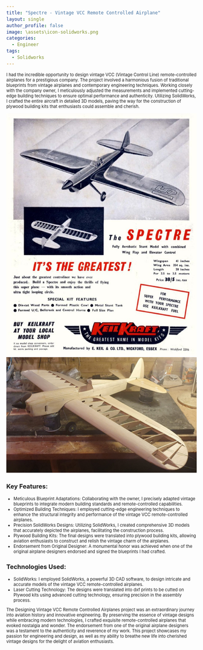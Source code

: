 ```yaml
---
title: "Spectre - Vintage VCC Remote Controlled Airplane"
layout: single
author_profile: false
image: \assets\icon-solidworks.png
categories:
  - Engineer
tags:
  - Solidworks
---
```


  <p style="font-size:0.8em">
    I had the incredible opportunity to design vintage VCC (Vintage Control Line) remote-controlled airplanes for a prestigious company. The project involved a harmonious fusion of traditional blueprints from vintage airplanes and contemporary engineering techniques. Working closely with the company owner, I meticulously adjusted the measurements and implemented cutting-edge building techniques to ensure optimal performance and authenticity. Utilizing SolidWorks, I crafted the entire aircraft in detailed 3D models, paving the way for the construction of plywood building kits that enthusiasts could assemble and cherish.
  </p>
  <img src="\assets\spectre-1.jpeg" alt="Vintage VCC Remote Controlled Airplanes" class="image">
  <img src="\assets\spectre-2.jpeg" alt="Vintage VCC Remote Controlled Airplanes" class="image">
  <h3>Key Features:</h3>
  <ul style="font-size:0.8em">
    <li>Meticulous Blueprint Adaptations: Collaborating with the owner, I precisely adapted vintage blueprints to integrate modern building standards and remote-controlled capabilities.</li>
    <li>Optimized Building Techniques: I employed cutting-edge engineering techniques to enhance the structural integrity and performance of the vintage VCC remote-controlled airplanes.</li>
    <li>Precision SolidWorks Designs: Utilizing SolidWorks, I created comprehensive 3D models that accurately depicted the airplanes, facilitating the construction process.</li>
    <li>Plywood Building Kits: The final designs were translated into plywood building kits, allowing aviation enthusiasts to construct and relish the vintage charm of the airplanes.</li>
    <li>Endorsement from Original Designer: A monumental honor was achieved when one of the original airplane designers endorsed and signed the blueprints I had crafted.</li>
  </ul>
  <h3>Technologies Used:</h3>
  <ul style="font-size:0.8em">
    <li>SolidWorks: I employed SolidWorks, a powerful 3D CAD software, to design intricate and accurate models of the vintage VCC remote-controlled airplanes.</li>
    <li>Laser Cutting Technology: The designs were translated into dxf prints to be cutted on Plywood kits using advanced cutting technology, ensuring precision in the assembly process.</li>
  </ul>
  <p style="font-size:0.8em">
    The Designing Vintage VCC Remote Controlled Airplanes project was an extraordinary journey into aviation history and innovative engineering. By preserving the essence of vintage designs while embracing modern technologies, I crafted exquisite remote-controlled airplanes that evoked nostalgia and wonder. The endorsement from one of the original airplane designers was a testament to the authenticity and reverence of my work. This project showcases my passion for engineering and design, as well as my ability to breathe new life into cherished vintage designs for the delight of aviation enthusiasts.
  </p>